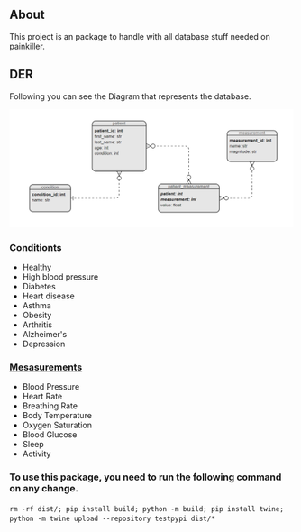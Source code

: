 ## About

This project is an package to handle with all database stuff needed on painkiller.

## DER

Following you can see the Diagram that represents the database.

![image](painkiller-ai-database.png)


### Conditionts

- Healthy
- High blood pressure
- Diabetes
- Heart disease
- Asthma
- Obesity
- Arthritis
- Alzheimer's
- Depression

### [Mesasurements](https://askthescientists.com/measuring-health/)

- Blood Pressure
- Heart Rate
- Breathing Rate
- Body Temperature
- Oxygen Saturation
- Blood Glucose
- Sleep
- Activity


### To use this package, you need to run the following command on any change.
`rm -rf dist/; pip install build; python -m build; pip install twine; python -m twine upload --repository testpypi dist/*`